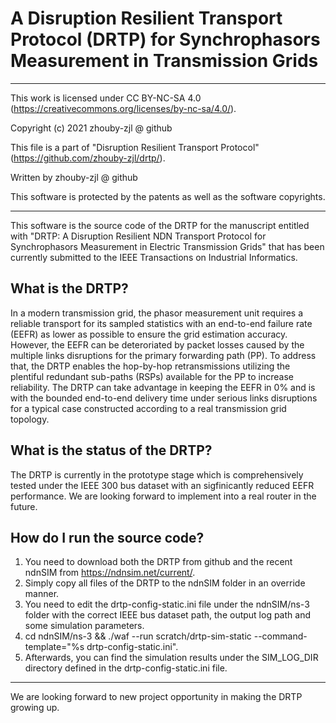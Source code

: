 # A Disruption Resilient Transport Protocol (DRTP) for Synchrophasors Measurement in Transmission Grids

 *********************************************************************************
This work is licensed under CC BY-NC-SA 4.0
(https://creativecommons.org/licenses/by-nc-sa/4.0/).

Copyright (c) 2021 zhouby-zjl @ github

This file is a part of "Disruption Resilient Transport Protocol"
(https://github.com/zhouby-zjl/drtp/).

Written by zhouby-zjl @ github

This software is protected by the patents as well as the software copyrights.
 **********************************************************************************
 
 This software is the source code of the DRTP for the manuscript entitled with "DRTP: A Disruption Resilient NDN Transport Protocol for Synchrophasors Measurement in Electric Transmission Grids" that has been currently submitted to the IEEE Transactions on Industrial Informatics.
 
## What is the DRTP? 
In a modern transmission grid, the phasor measurement unit requires a reliable transport for its sampled statistics with an end-to-end failure rate (EEFR) as lower as possible to ensure the grid estimation accuracy. However, the EEFR can be deteroriated by packet losses caused by the multiple links disruptions for the primary forwarding path (PP). To address that, the DRTP enables the hop-by-hop retransmissions utilizing the plentiful redundant sub-paths (RSPs) available for the PP to increase reliability. The DRTP can take advantage in keeping the EEFR in 0% and is with the bounded end-to-end delivery time under serious links disruptions for a typical case constructed according to a real transmission grid topology.

## What is the status of the DRTP?
The DRTP is currently in the prototype stage which is comprehensively tested under the IEEE 300 bus dataset with an sigfinicantly reduced EEFR performance. We are looking forward to implement into a real router in the future.

## How do I run the source code?
1. You need to download both the DRTP from github and the recent ndnSIM from https://ndnsim.net/current/. 
2. Simply copy all files of the DRTP to the ndnSIM folder in an override manner. 
3. You need to edit the drtp-config-static.ini file under the ndnSIM/ns-3 folder with the correct IEEE bus dataset path, the output log path and some simulation parameters. 
4. cd ndnSIM/ns-3 && ./waf --run scratch/drtp-sim-static --command-template="%s drtp-config-static.ini". 
5. Afterwards, you can find the simulation results under the SIM_LOG_DIR directory defined in the drtp-config-static.ini file.

 **********************************************************************************

We are looking forward to new project opportunity in making the DRTP growing up. 
